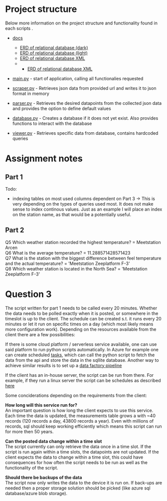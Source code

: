 # Project structure
Below more information on the project structure and functionality found in each scripts
.
 * [docs](./docs)
   * [ERD of relational database (dark)](docs/buienradar_ERD_dark.drawio.png)
   * [ERD of relational database (light)](docs/buienradar_ERD_light.drawio.png)
   * [ERD of relational database XML](docs/ERD.drawio)
   * * [ERD of relational database XML](docs/ERD.drawio)


 * [main.py](./main.py) - start of application, calling all functionalies requested
 * [scraper.py](./scraper.py) - Retrieves json data from provided url and writes it to json format in memory
 * [parser.py](./parser.py) - Retrieves the desired datapoints from the collected json data and provides the option to define default values
 * [database.py](./database.py) - Creates a database if it does not yet exist. Also provides functions to interact with the database
 * [viewer.py](./viewer.py) - Retrieves specific data from database, contains hardcoded queries

# Assignment notes
## Part 1

Todo:
- indexing tables on most used columns dependent on Part 3 -> This is very depending on the types of queries used most. It does not make sense to index continous values. Just as an example I will place an index on the station name, as that would be a potentially useful. 


## Part 2

Q5 Which weather station recorded the highest temperature? =  Meetstation Arcen \
Q6 What is the average temperature? =  11.288571428571423 \
Q7 What is the station with the biggest difference between feel temperature and the actual temperature? =  'Meetstation Zeeplatform F-3' \
Q8 Which weather station is located in the North Sea? =  'Meetstation Zeeplatform F-3'
# Question 3
The script written for part 1 needs to be called every 20 minutes. Whether the data needs to be polled exactly when it is posted, or somewhere in the timeslot is up to the client. The schedule can be created s.t. it runs every 20 minutes or let it run on specific times on a day (which most likely means more configuration work). Depending on the resources available from the client there are a few possibilities:

If there is some cloud platform / serverless service available, one can use said platform to run python scripts automatically. In Azure for example one can create scheduled [tasks](https://learn.microsoft.com/en-us/azure/azure-functions/functions-scenarios?pivots=programming-language-csharp#run-scheduled-tasks), which can call the python script to fetch the data from the api and store the data in the sqllite database. Another way to achieve similar results is to set up a [data factory pipeline](https://learn.microsoft.com/en-us/azure/batch/tutorial-run-python-batch-azure-data-factory)  

If the client has an in-house server, the script can be run from there. For example, if they run a linux server the script can be schedules as described [here](https://www.geeksforgeeks.org/scheduling-python-scripts-on-linux/)


Some conciderations depending on the requirements from the client:

**How long will this service run for?** \
An important question is how long the client expects to use this service. Each time the data is updated, the measurements table grows a with ~40 records (120 records a day, 43800 records a year). Even with millions of records, sql should keep working efficiently which means this script can run for more then 50 years.

**Can the posted data change within a time slot** \
The script currently can only retrieve the data once in a time slot. If the script is run again within a time slots, the datapoints are not updated. If the client expects the data to change within a time slot, this could have consequences for how often the script needs to be run as well as the functionality of the script.


**Should there be backups of the data** \
The script now only writes the data to the device it is run on. If back-ups are needed then a proper storage solution should be picked (like azure sql database/azure blob storage).